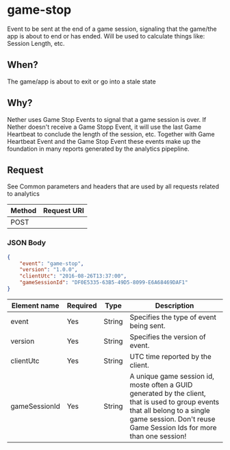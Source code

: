 # game-stop

Event to be sent at the end of a game session, signaling that the game/the app is about to end or has ended. Will be used to calculate things like: Session Length, etc.

## When?
The game/app is about to exit or go into a stale state

## Why?
Nether uses Game Stop Events to signal that a game session is over. If Nether doesn't receive a Game Stopp Event, it will use the last Game Heartbeat to conclude the length of the session, etc. Together with Game Heartbeat Event and the Game Stop Event these events make up the foundation in many reports generated by the analytics pipepline.

## Request

See Common parameters and headers that are used by all requests related to analytics

Method  | Request URI
------- | -----------
POST    | <event hub url>

### JSON Body
```json
{
    "event": "game-stop",
    "version": "1.0.0",
    "clientUtc": "2016-08-26T13:37:00",
    "gameSessionId": "DF0E5335-63B5-49D5-8099-E6A68469DAF1"
}


```

Element name       | Required | Type   | Description
------------------ | -------- | ------ | -----------
event              | Yes      | String | Specifies the type of event being sent.
version            | Yes      | String | Specifies the version of event.
clientUtc          | Yes      | String | UTC time reported by the client.
gameSessionId      | Yes      | String | A unique game session id, moste often a GUID generated by the client, that is used to group events that all belong to a single game session. Don't reuse Game Session Ids for more than one session!

